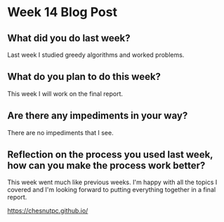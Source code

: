 # Week 14 Blog Post

## What did you do last week?

Last week I studied greedy algorithms and worked problems.

## What do you plan to do this week?

This week I will work on the final report.

## Are there any impediments in your way?

There are no impediments that I see.  

## Reflection on the process you used last week, how can you make the process work better?

This week went much like previous weeks.  I'm happy with all the topics I covered and I'm looking forward to putting everything together in a final report.

https://chesnutpc.github.io/
